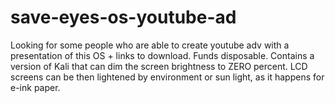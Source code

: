 # save-eyes-os-youtube-ad
Looking for some people who are able to create youtube adv with a presentation of this OS + links to download. Funds disposable.
Contains a version of Kali that can dim the screen brightness to ZERO percent. LCD screens can be then lightened by environment or sun light, as it happens for e-ink paper.
